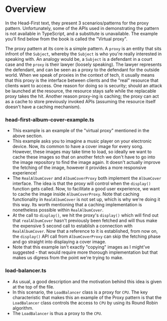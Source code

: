 # Overview

In the Head-First text, they present 3 scenarios/patterns for the proxy pattern. Unfortunately, some of the APIs used in demonstrating the pattern is not available in TypeScript, and a substitute is unavailable. The example you'll find below from the book is called the "Virtual proxy".

The proxy pattern at its core is a simple pattern. A `proxy` is an entity that sits infront of the `Subject`, whereby the `Subject` is who you're really interested in speaking with. An analogy would be, a `Subject` is a defendant in a court case and the `proxy` is their lawyer (loosely speaking). The lawyer represents the defendant, and can be seen as a proxy to the defendant for the outside world. When we speak of proxies in the context of tech, it usually means that this proxy is the interface between clients and the "real" resource that clients want to access. One reason for doing so is security; should an attack be launched at the resource, the resource stays safe while the replacable proxy takes the hit. Another reason proxy-ing is caching; the proxy can act as a cache to store previously invoked APIs (assuming the resource itself doesn't have a caching mechanism).

### head-first-album-cover-example.ts

-   This example is an example of the "virtual proxy" mentioned in the above section.
-   This example asks you to imagine a music player on your electronic device. Now, its common to have a cover image for every song. However, these images may take time to load, so ideally we want to cache these images so that on another fetch we don't have to go into the image repository to find the image again. It doesn't actually improve the fetching of the image, however it provides a more responsive experience!
-   The `RealAlbumCover` and `AlbumCoverProxy` both implement the `AlbumCover` interface. The idea is that the proxy will control when the `display()` function gets called. Now, to facilitate a good user experience, we want to cache the image inside `AlbumCoverProxy`. Note that caching functionality in `RealAlbumCover` is not set up, which is why we're doing it this way. Its worth mentioning that a caching implementation is nonetheless possible within `RealAlbumCover`.
-   At the call to `display()`, we hit the proxy's `display()` which will find out that `realAlbumCover` hasn't previously been fetched and will thus make the expensive 5 second call to establish a connection with `RealAlbumCover`. Now that a reference to it is established, from now on, the `display()` API call from `AlbumCoverProxy` can skip the fetching phase and go straight into displaying a cover image.
-   Note that this example isn't exactly "copying" images as I might've suggested - that would require more thorough implementation but that makes us digress from the point we're trying to make.

### load-balancer.ts

-   As usual, a good description and the motivation behind this idea is given at the top of the file.
-   In this scenario, the `LoadBalancer` class is a proxy for `CPU`. The key characteristic that makes this an example of the Proxy pattern is that the `LoadBalancer` class controls the access to `CPU` by using its Round Robin algorithm.
-   The `LoadBalancer` is thus a proxy to the `CPU`.
